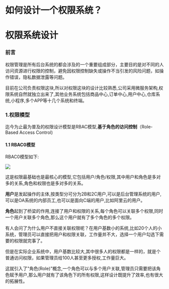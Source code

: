 # 如何设计一个权限系统？

# 权限系统设计 

### 前言

权限管理是所有后台系统的都会涉及的一个重要组成部分，主要目的是对不同的人访问资源进行权限的控制，避免因权限控制缺失或操作不当引发的风险问题，如操作错误，隐私数据泄露等问题。

目前在公司负责权限这块,所以对权限这块的设计比较熟悉,公司采用微服务架构,权限系统自然就独立出来了,其他业务系统包括商品中心,订单中心,用户中心,仓库系统,小程序,多个APP等十几个系统和终端。

### 1.权限模型

迄今为止最为普及的权限设计模型是RBAC模型,**基于角色的访问控制**（Role-Based Access Control)

#### 1.1 RBAC0模型

RBAC0模型如下:

![](https://note.youdao.com/yws/public/resource/952e9eab8f45c3b36d03bc01c5347f8e/xmlnote/B46CC989F1794DFC9A0F24E2AD53F760/9812)

 这是权限最基础也是最核心的模型,它包括用户/角色/权限,其中用户和角色是多对多的关系,角色和权限也是多对多的关系。 



 **用户**是发起操作的主体,按类型分可分为2B和2C用户,可以是后台管理系统的用户,可以是OA系统的内部员工,也可以是面向C端的用户,比如阿里云的用户。 



 **角色**起到了桥梁的作用,连接了用户和权限的关系,每个角色可以关联多个权限,同时一个用户关联多个角色,那么这个用户就有了多个角色的多个权限。 



 有人会问了为什么用户不直接关联权限呢？在用户基数小的系统,比如20个人的小系统，管理员可以直接把用户和权限关联，工作量并不大，选择一个用户勾选下需要的权限就完事了。 



 但是在实际企业系统中，用户基数比较大,其中很多人的权限都是一样的，就是个普通访问权限，如果管理员给100人甚至更多授权,工作量巨大。 



 这就引入了"角色(Role)"概念,一个角色可以与多个用户关联,管理员只需要把该角色赋予用户,那么用户就有了该角色下的所有权限,这样设计既提升了效率,也有很大的拓展性。 